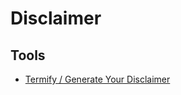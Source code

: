 # Disclaimer

## Tools

- [Termify / Generate Your Disclaimer](https://termify.io/disclaimer-generator)

<!--
https://disclaimergenerator.net
-->
